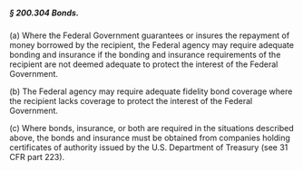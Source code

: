##### § 200.304 Bonds. #####

(a) Where the Federal Government guarantees or insures the repayment of money borrowed by the recipient, the Federal agency may require adequate bonding and insurance if the bonding and insurance requirements of the recipient are not deemed adequate to protect the interest of the Federal Government.

(b) The Federal agency may require adequate fidelity bond coverage where the recipient lacks coverage to protect the interest of the Federal Government.

(c) Where bonds, insurance, or both are required in the situations described above, the bonds and insurance must be obtained from companies holding certificates of authority issued by the U.S. Department of Treasury (see 31 CFR part 223).